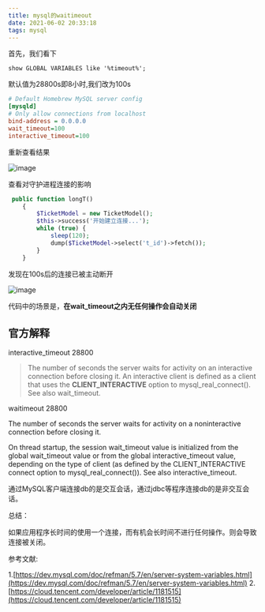 ```yaml
---
title: mysql的waitimeout
date: 2021-06-02 20:33:18
tags: mysql
---
```



首先，我们看下
```shell
show GLOBAL VARIABLES like '%timeout%';
```
默认值为28800s即8小时,我们改为100s

```ini
# Default Homebrew MySQL server config
[mysqld]
# Only allow connections from localhost
bind-address = 0.0.0.0
wait_timeout=100
interactive_timeout=100
```
重新查看结果

![image](https://upload-images.jianshu.io/upload_images/4033700-8b58c117bc70e44a.png?imageMogr2/auto-orient/strip%7CimageView2/2/w/1240)

查看对守护进程连接的影响

```php
 public function longT()
    {
        $TicketModel = new TicketModel();
        $this->success('开始建立连接...');
        while (true) {
            sleep(120);
            dump($TicketModel->select('t_id')->fetch());
        }
    }
```

发现在100s后的连接已被主动断开

![image](https://upload-images.jianshu.io/upload_images/4033700-22769213890725a6.png?imageMogr2/auto-orient/strip%7CimageView2/2/w/1240)

代码中的场景是，**在wait_timeout之内无任何操作会自动关闭**




## 官方解释

interactive_timeout 28800

>The number of seconds the server waits for activity on an interactive connection before closing it. An interactive client is defined as a client that uses the **CLIENT_INTERACTIVE** option to mysql_real_connect(). See also wait_timeout.


waitimeout 28800

The number of seconds the server waits for activity on a noninteractive connection before closing it.



On thread startup, the session wait_timeout value is initialized from the global wait_timeout value or from the global interactive_timeout value, depending on the type of client (as defined by the CLIENT_INTERACTIVE connect option to mysql_real_connect()). See also interactive_timeout.



通过MySQL客户端连接db的是交互会话，通过jdbc等程序连接db的是非交互会话。 


总结：

如果应用程序长时间的使用一个连接，而有机会长时间不进行任何操作。则会导致连接被关闭。


参考文献:

1.[https://dev.mysql.com/doc/refman/5.7/en/server-system-variables.html](https://dev.mysql.com/doc/refman/5.7/en/server-system-variables.html)
2.[https://cloud.tencent.com/developer/article/1181515](https://cloud.tencent.com/developer/article/1181515)


